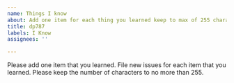 ```yaml
---
name: Things I know
about: Add one item for each thing you learned keep to max of 255 characters
title: dp787
labels: I Know
assignees: ''

---
```


Please add one item that you learned.  File new issues for each item that you learned.  Please keep the number of characters to no more than 255.
